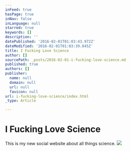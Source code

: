 ```yaml
---
inFeed: true
hasPage: true
inNav: false
inLanguage: null
starred: true
keywords: []
description: ''
datePublished: '2016-02-01T01:03:43.972Z'
dateModified: '2016-02-01T01:03:39.845Z'
title: I Fucking Love Science
author: []
sourcePath: _posts/2016-02-01-i-fucking-love-science.md
published: true
authors: []
publisher:
  name: null
  domain: null
  url: null
  favicon: null
url: i-fucking-love-science/index.html
_type: Article

---
```

# I Fucking Love Science

This is my new social website about all things science. ![](https://the-grid-user-content.s3-us-west-2.amazonaws.com/eea8be18-f7fa-4453-9b61-a89a146f2309.jpg)